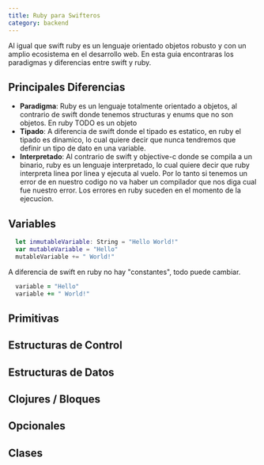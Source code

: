 ```yaml
---
title: Ruby para Swifteros
category: backend
---
```


Al igual que swift ruby es un lenguaje orientado objetos robusto y con un amplio ecosistema en el desarrollo web.
En esta guia encontraras los paradigmas y diferencias entre swift y ruby.

## Principales Diferencias

- **Paradigma**: Ruby es un lenguaje totalmente orientado a objetos, al contrario de swift
donde tenemos structuras y enums que no son objetos. En ruby TODO es un objeto
- **Tipado**: A diferencia de swift donde el tipado es estatico, en ruby el tipado es dinamico, lo cual quiere
decir que nunca tendremos que definir un tipo de dato en una variable.
- **Interpretado**: Al contrario de swift y objective-c donde se compila a un binario, ruby es un lenguaje interpretado,
lo cual quiere decir que ruby interpreta linea por linea y ejecuta al vuelo. Por lo tanto si tenemos un error de en nuestro codigo no va haber un compilador que nos diga cual fue nuestro error. Los errores en ruby suceden en el momento de la ejecucion.

## Variables

```swift
  let inmutableVariable: String = "Hello World!"
  var mutableVariable = "Hello"
  mutableVariable += " World!"
```

A diferencia de swift en ruby no hay "constantes", todo puede cambiar.

```ruby
  variable = "Hello"
  variable += " World!"
```

## Primitivas


## Estructuras de Control


## Estructuras de Datos


## Clojures / Bloques


## Opcionales


## Clases
